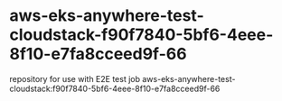 # aws-eks-anywhere-test-cloudstack-f90f7840-5bf6-4eee-8f10-e7fa8cceed9f-66
repository for use with E2E test job aws-eks-anywhere-test-cloudstack:f90f7840-5bf6-4eee-8f10-e7fa8cceed9f-66
